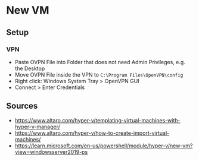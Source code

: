 # New VM

## Setup

### VPN
- Paste OVPN File into Folder that does not need Admin Privileges, e.g. the Desktop
- Move OVPN File inside the VPN to `C:\Program Files\OpenVPN\config`
- Right click: Windows System Tray > OpenVPN GUI
- Connect > Enter Credentials

## Sources
- https://www.altaro.com/hyper-v/templating-virtual-machines-with-hyper-v-manager/
- https://www.altaro.com/hyper-v/how-to-create-import-virtual-machines/
- https://learn.microsoft.com/en-us/powershell/module/hyper-v/new-vm?view=windowsserver2019-ps
